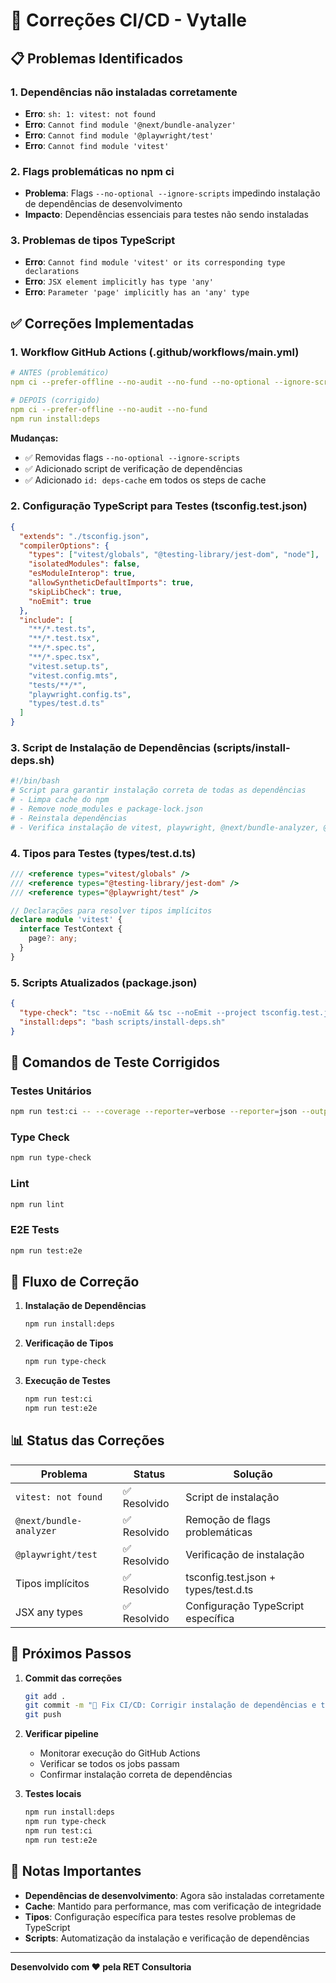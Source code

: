 # 🔧 Correções CI/CD - Vytalle

## 📋 Problemas Identificados

### 1. **Dependências não instaladas corretamente**

- **Erro**: `sh: 1: vitest: not found`
- **Erro**: `Cannot find module '@next/bundle-analyzer'`
- **Erro**: `Cannot find module '@playwright/test'`
- **Erro**: `Cannot find module 'vitest'`

### 2. **Flags problemáticas no npm ci**

- **Problema**: Flags `--no-optional --ignore-scripts` impedindo instalação de
  dependências de desenvolvimento
- **Impacto**: Dependências essenciais para testes não sendo instaladas

### 3. **Problemas de tipos TypeScript**

- **Erro**: `Cannot find module 'vitest' or its corresponding type declarations`
- **Erro**: `JSX element implicitly has type 'any'`
- **Erro**: `Parameter 'page' implicitly has an 'any' type`

## ✅ Correções Implementadas

### 1. **Workflow GitHub Actions (.github/workflows/main.yml)**

```yaml
# ANTES (problemático)
npm ci --prefer-offline --no-audit --no-fund --no-optional --ignore-scripts

# DEPOIS (corrigido)
npm ci --prefer-offline --no-audit --no-fund
npm run install:deps
```

**Mudanças:**

- ✅ Removidas flags `--no-optional --ignore-scripts`
- ✅ Adicionado script de verificação de dependências
- ✅ Adicionado `id: deps-cache` em todos os steps de cache

### 2. **Configuração TypeScript para Testes (tsconfig.test.json)**

```json
{
  "extends": "./tsconfig.json",
  "compilerOptions": {
    "types": ["vitest/globals", "@testing-library/jest-dom", "node"],
    "isolatedModules": false,
    "esModuleInterop": true,
    "allowSyntheticDefaultImports": true,
    "skipLibCheck": true,
    "noEmit": true
  },
  "include": [
    "**/*.test.ts",
    "**/*.test.tsx",
    "**/*.spec.ts",
    "**/*.spec.tsx",
    "vitest.setup.ts",
    "vitest.config.mts",
    "tests/**/*",
    "playwright.config.ts",
    "types/test.d.ts"
  ]
}
```

### 3. **Script de Instalação de Dependências (scripts/install-deps.sh)**

```bash
#!/bin/bash
# Script para garantir instalação correta de todas as dependências
# - Limpa cache do npm
# - Remove node_modules e package-lock.json
# - Reinstala dependências
# - Verifica instalação de vitest, playwright, @next/bundle-analyzer, @types/react
```

### 4. **Tipos para Testes (types/test.d.ts)**

```typescript
/// <reference types="vitest/globals" />
/// <reference types="@testing-library/jest-dom" />
/// <reference types="@playwright/test" />

// Declarações para resolver tipos implícitos
declare module 'vitest' {
  interface TestContext {
    page?: any;
  }
}
```

### 5. **Scripts Atualizados (package.json)**

```json
{
  "type-check": "tsc --noEmit && tsc --noEmit --project tsconfig.test.json",
  "install:deps": "bash scripts/install-deps.sh"
}
```

## 🧪 Comandos de Teste Corrigidos

### **Testes Unitários**

```bash
npm run test:ci -- --coverage --reporter=verbose --reporter=json --outputFile=coverage-20.x.json
```

### **Type Check**

```bash
npm run type-check
```

### **Lint**

```bash
npm run lint
```

### **E2E Tests**

```bash
npm run test:e2e
```

## 🔄 Fluxo de Correção

1. **Instalação de Dependências**

   ```bash
   npm run install:deps
   ```

2. **Verificação de Tipos**

   ```bash
   npm run type-check
   ```

3. **Execução de Testes**
   ```bash
   npm run test:ci
   npm run test:e2e
   ```

## 📊 Status das Correções

| Problema                | Status       | Solução                              |
| ----------------------- | ------------ | ------------------------------------ |
| `vitest: not found`     | ✅ Resolvido | Script de instalação                 |
| `@next/bundle-analyzer` | ✅ Resolvido | Remoção de flags problemáticas       |
| `@playwright/test`      | ✅ Resolvido | Verificação de instalação            |
| Tipos implícitos        | ✅ Resolvido | tsconfig.test.json + types/test.d.ts |
| JSX any types           | ✅ Resolvido | Configuração TypeScript específica   |

## 🚀 Próximos Passos

1. **Commit das correções**

   ```bash
   git add .
   git commit -m "🔧 Fix CI/CD: Corrigir instalação de dependências e tipos"
   git push
   ```

2. **Verificar pipeline**
   - Monitorar execução do GitHub Actions
   - Verificar se todos os jobs passam
   - Confirmar instalação correta de dependências

3. **Testes locais**
   ```bash
   npm run install:deps
   npm run type-check
   npm run test:ci
   npm run test:e2e
   ```

## 📝 Notas Importantes

- **Dependências de desenvolvimento**: Agora são instaladas corretamente
- **Cache**: Mantido para performance, mas com verificação de integridade
- **Tipos**: Configuração específica para testes resolve problemas de TypeScript
- **Scripts**: Automatização da instalação e verificação de dependências

---

**Desenvolvido com ❤️ pela RET Consultoria**
